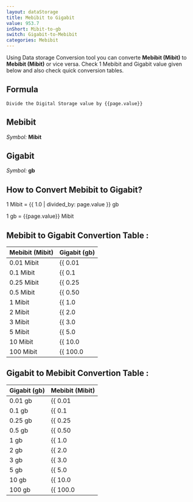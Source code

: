 ```yaml
---
layout: dataStorage
title: Mebibit to Gigabit
value: 953.7
inShort: Mibit-to-gb
switch: Gigabit-to-Mebibit
categories: Mebibit
---
```


Using Data storage Conversion tool you can converte **Mebibit (Mibit)** to **Mebibit (Mibit)** or vice versa. Check 1 Mebibit and Gigabit value given below and also check quick conversion tables.

## Formula
`Divide the Digital Storage value by {{page.value}}`

## Mebibit
*Symbol:* **Mibit**

## Gigabit
*Symbol:* **gb**

## How to Convert Mebibit to Gigabit?

1 Mibit = {{ 1.0 | divided_by: page.value }} gb

1 gb = {{page.value}} Mibit


## Mebibit to Gigabit Convertion Table :

| Mebibit (Mibit) | Gigabit (gb) |
| ---- | ---- |
| 0.01 Mibit | {{ 0.01 | divided_by: page.value }} gb |
| 0.1 Mibit | {{ 0.1 | divided_by: page.value }} gb |
| 0.25 Mibit | {{ 0.25 | divided_by: page.value }} gb |
| 0.5 Mibit | {{ 0.50 | divided_by: page.value }} gb |
| 1 Mibit | {{ 1.0 | divided_by: page.value }} gb |
| 2 Mibit | {{ 2.0 | divided_by: page.value }} gb |
| 3 Mibit | {{ 3.0 | divided_by: page.value }} gb |
| 5 Mibit | {{ 5.0 | divided_by: page.value }} gb |
| 10 Mibit | {{ 10.0 | divided_by: page.value }} gb |
| 100 Mibit | {{ 100.0 | divided_by: page.value }} gb |

## Gigabit to Mebibit Convertion Table :

| Gigabit (gb) | Mebibit (Mibit) |
| ---- | ---- |
| 0.01 gb | {{ 0.01 | times: page.value }} Mibit |
| 0.1 gb | {{ 0.1 | times: page.value }} Mibit |
| 0.25 gb | {{ 0.25 | times: page.value }} Mibit |
| 0.5 gb | {{ 0.50 | times: page.value }} Mibit |
| 1 gb | {{ 1.0 | times: page.value }} Mibit |
| 2 gb | {{ 2.0 | times: page.value }} Mibit |
| 3 gb | {{ 3.0 | times: page.value }} Mibit |
| 5 gb | {{ 5.0 | times: page.value }} Mibit |
| 10 gb | {{ 10.0 | times: page.value }} Mibit |
| 100 gb | {{ 100.0 | times: page.value }} Mibit |


<script>
document.getElementById('selectInput')[7].selected = true
document.getElementById('selectOutput')[10].selected = true
</script>
